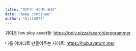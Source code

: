 ```yaml
---
title: "쓸만한 사이트 모음"
date: "keep continue"
author: "bill0077"
---
```


귀여운 low ploy asset들: https://poly.pizza/search/programmer

나를 아바타로 만들어주는 사이트: https://hub.avaturn.me/